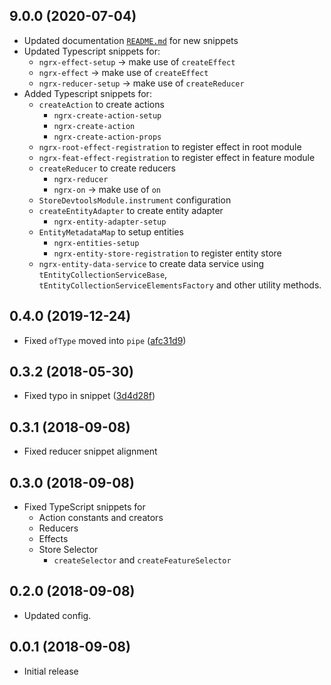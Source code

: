 <a name="9.0.0"></a>

## 9.0.0 (2020-07-04)

* Updated documentation [`README.md`](https://github.com/hardikpthv/vscode-ngrx-snippets/blob/master/README.md) for new snippets
* Updated Typescript snippets for:
  * `ngrx-effect-setup` -> make use of `createEffect`
  * `ngrx-effect` -> make use of `createEffect`
  * `ngrx-reducer-setup` -> make use of `createReducer`  
* Added Typescript snippets for:
  * `createAction` to create actions
    * `ngrx-create-action-setup`
    * `ngrx-create-action`
    * `ngrx-create-action-props`
  * `ngrx-root-effect-registration` to register effect in root module
  * `ngrx-feat-effect-registration` to register effect in feature module
  * `createReducer` to create reducers
    * `ngrx-reducer`
    * `ngrx-on` -> make use of `on`
  * `StoreDevtoolsModule.instrument` configuration
  * `createEntityAdapter` to create entity adapter 
    * `ngrx-entity-adapter-setup`
  * `EntityMetadataMap` to setup entities
    * `ngrx-entities-setup`
    * `ngrx-entity-store-registration` to register entity store
  * `ngrx-entity-data-service` to create data service using `tEntityCollectionServiceBase`, `tEntityCollectionServiceElementsFactory` and other utility methods.

<a name="0.4.0"></a>

## 0.4.0 (2019-12-24)

* Fixed `ofType` moved into `pipe` ([afc31d9](https://github.com/hardikpthv/vscode-ngrx-snippets/pull/2/commits/afc31d9dc0c826bac4760f74e9a6ae29b49d1b46))

<a name="0.3.2"></a>

## 0.3.2 (2018-05-30)

* Fixed typo in snippet ([3d4d28f](https://github.com/hardikpthv/vscode-ngrx-snippets/pull/1/commits/3d4d28f110a92c86e86fd1a30729095d97691ce7))

<a name="0.3.1"></a>

## 0.3.1 (2018-09-08)

* Fixed reducer snippet alignment

<a name="0.3.0"></a>

## 0.3.0 (2018-09-08)

* Fixed TypeScript snippets for
  * Action constants and creators
  * Reducers
  * Effects 
  * Store Selector
    * `createSelector` and `createFeatureSelector`

<a name="0.2.0"></a>

## 0.2.0 (2018-09-08)

- Updated config.

<a name="0.0.1"></a>

## 0.0.1 (2018-09-08)

- Initial release
